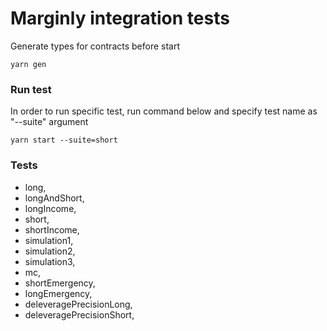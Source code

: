 # Marginly integration tests

Generate types for contracts before start

```
yarn gen
```

### Run test

In order to run specific test, run command below and specify test name as "--suite" argument

```
yarn start --suite=short
```

### Tests

- long,
- longAndShort,
- longIncome,
- short,
- shortIncome,
- simulation1,
- simulation2,
- simulation3,
- mc,
- shortEmergency,
- longEmergency,
- deleveragePrecisionLong,
- deleveragePrecisionShort,
